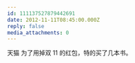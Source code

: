 ```yaml
---
id: 111137527879442691
date: 2012-11-11T08:45:00.000Z
reply: false
media_attachments: 0
---
```


天猫 为了用掉双 11 的红包，特的买了几本书。 ​​​​

